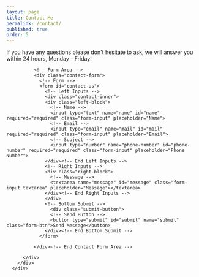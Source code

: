 ```yaml
---
layout: page
title: Contact Me
permalink: /contact/
published: true
order: 5
---
```


<div class="container" id="contact">
        <div class="row">
          <div class="text-center">
            <p>If you have any questions please don't hesitate to ask, we will answer you within 24 hours, Monday - Friday!</p>

              <!-- Form Area -->
              <div class="contact-form">
                <!-- Form -->
                <form id="contact-us">
                  <!-- Left Inputs -->
                  <div class="contact-inner">
                  <div class="left-block">
                    <!-- Name -->
                    <input type="text" name="name" id="name" required="required" class="form-input" placeholder="Name">
                    <!-- Email -->
                    <input type="email" name="mail" id="mail" required="required" class="form-input" placeholder="Email">
                    <!-- Subject -->
                    <input type="number" name="phone-number" id="phone-number" required="required" class="form-input" placeholder="Phone Number">
                  </div><!-- End Left Inputs -->
                  <!-- Right Inputs -->
                  <div class="right-block">
                    <!-- Message -->
                    <textarea name="message" id="message" class="form-input textarea" placeholder="Message"></textarea>
                  </div><!-- End Right Inputs -->
                  </div>
                  <!-- Bottom Submit -->
                    <div class="submit-button">
                    <!-- Send Button -->
                    <button type="submit" id="submit" name="submit" class="form-btn">Send Message</button> 
                  </div><!-- End Bottom Submit -->
                </form>

              </div><!-- End Contact Form Area -->
            
          </div>
        </div>
      </div>
<script>
$("#contact-us").submit(function (e) {
        e.preventDefault();

        var formData = {
            "name": $('[name="name"]').val(),
            "number" : $('[name="phone-number"]').val(),
            "email" : $('[name="mail"]').val(),
            "message": encodeURI($('[name="message"]').val())
        };
        window.location = "mailto:dhatripejavar18@gmail.com?subject=Contact Request on D'mod Journey" + "&body="+ formData.message + "%0D%0A%0D%0ARegards,%0D%0A" + formData.name + "%0D%0A" + formData.number + "%0D%0A" + formData.email;
    });
</script>